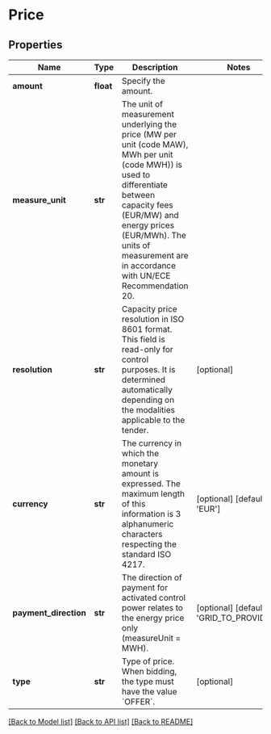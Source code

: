 # Price

## Properties
Name | Type | Description | Notes
------------ | ------------- | ------------- | -------------
**amount** | **float** | Specify the amount. | 
**measure_unit** | **str** | The unit of measurement underlying the price (MW per unit (code MAW), MWh per unit (code MWH)) is used to differentiate between capacity fees (EUR/MW) and energy prices (EUR/MWh). The units of measurement are in accordance with UN/ECE Recommendation 20. | 
**resolution** | **str** | Capacity price resolution in ISO 8601 format. This field is read-only for control purposes. It is determined automatically depending on the modalities applicable to the tender. | [optional] 
**currency** | **str** | The currency in which the monetary amount is expressed. The maximum length of this information is 3 alphanumeric characters respecting the standard ISO 4217. | [optional] [default to 'EUR']
**payment_direction** | **str** | The direction of payment for activated control power relates to the energy price only (measureUnit &#x3D; MWH). | [optional] [default to 'GRID_TO_PROVIDER']
**type** | **str** | Type of price. When bidding, the type must have the value &#x60;OFFER&#x60;.  | [optional] 

[[Back to Model list]](../README.md#documentation-for-models) [[Back to API list]](../README.md#documentation-for-api-endpoints) [[Back to README]](../README.md)

